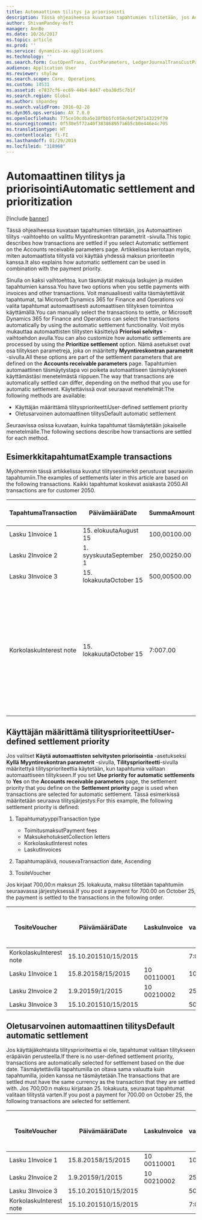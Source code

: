 ```yaml
---
title: Automaattinen tilitys ja priorisointi
description: Tässä ohjeaiheessa kuvataan tapahtumien tilitetään, jos Automaattinen tilitys -vaihtoehto on valittu Myyntireskontran parametrit -sivulla. Artikkelissa kerrotaan myös, miten automaattista tilitystä voi käyttää yhdessä maksun prioriteetin kanssa.
author: ShivamPandey-msft
manager: AnnBe
ms.date: 10/26/2017
ms.topic: article
ms.prod: ''
ms.service: dynamics-ax-applications
ms.technology: ''
ms.search.form: CustOpenTrans, CustParameters, LedgerJournalTransCustPaym
audience: Application User
ms.reviewer: shylaw
ms.search.scope: Core, Operations
ms.custom: 14531
ms.assetid: e7837cf6-ec69-44b4-8d47-eba38d5c7b1f
ms.search.region: Global
ms.author: shpandey
ms.search.validFrom: 2016-02-28
ms.dyn365.ops.version: AX 7.0.0
ms.openlocfilehash: 775ce10cdba5e38fbb5fc058c6df297143229f79
ms.sourcegitcommit: 0f530e5f72a40f383868957a6b5cb0e446e4c795
ms.translationtype: HT
ms.contentlocale: fi-FI
ms.lasthandoff: 01/29/2019
ms.locfileid: "318968"
---
```

# <a name="automatic-settlement-and-prioritization"></a><span data-ttu-id="46fe4-104">Automaattinen tilitys ja priorisointi</span><span class="sxs-lookup"><span data-stu-id="46fe4-104">Automatic settlement and prioritization</span></span>

[!include [banner](../includes/banner.md)]

<span data-ttu-id="46fe4-105">Tässä ohjeaiheessa kuvataan tapahtumien tilitetään, jos Automaattinen tilitys -vaihtoehto on valittu Myyntireskontran parametrit -sivulla.</span><span class="sxs-lookup"><span data-stu-id="46fe4-105">This topic describes how transactions are settled if you select Automatic settlement on the Accounts receivable parameters page.</span></span> <span data-ttu-id="46fe4-106">Artikkelissa kerrotaan myös, miten automaattista tilitystä voi käyttää yhdessä maksun prioriteetin kanssa.</span><span class="sxs-lookup"><span data-stu-id="46fe4-106">It also explains how automatic settlement can be used in combination with the payment priority.</span></span>

<span data-ttu-id="46fe4-107">Sinulla on kaksi vaihtoehtoa, kun täsmäytät maksuja laskujen ja muiden tapahtumien kanssa.</span><span class="sxs-lookup"><span data-stu-id="46fe4-107">You have two options when you settle payments with invoices and other transactions.</span></span> <span data-ttu-id="46fe4-108">Voit manuaalisesti valita täsmäytettävät tapahtumat, tai Microsoft Dynamics 365 for Finance and Operations voi valita tapahtumat automaattisesti automaattisen tilityksen toimintoa käyttämällä.</span><span class="sxs-lookup"><span data-stu-id="46fe4-108">You can manually select the transactions to settle, or Microsoft Dynamics 365 for Finance and Operations can select the transactions automatically by using the automatic settlement functionality.</span></span> <span data-ttu-id="46fe4-109">Voit myös mukauttaa automaattisten tilitysten käsittelyä **Priorisoi selvitys** -vaihtoehdon avulla.</span><span class="sxs-lookup"><span data-stu-id="46fe4-109">You can also customize how automatic settlements are processed by using the **Prioritize settlement** option.</span></span> <span data-ttu-id="46fe4-110">Nämä asetukset ovat osa tilityksen parametreja, joka on määritetty **Myyntireskontran parametrit** -sivulla.</span><span class="sxs-lookup"><span data-stu-id="46fe4-110">All these options are part of the settlement parameters that are defined on the **Accounts receivable parameters** page.</span></span> <span data-ttu-id="46fe4-111">Tapahtumien automaattinen täsmäytystapa voi poiketa automaattiseen täsmäytykseen käyttämästäsi menetelmästä riippuen.</span><span class="sxs-lookup"><span data-stu-id="46fe4-111">The way that transactions are automatically settled can differ, depending on the method that you use for automatic settlement.</span></span> <span data-ttu-id="46fe4-112">Käytettävissä ovat seuraavat menetelmät:</span><span class="sxs-lookup"><span data-stu-id="46fe4-112">The following methods are available:</span></span>

-   <span data-ttu-id="46fe4-113">Käyttäjän määrittämä tilitysprioriteetti</span><span class="sxs-lookup"><span data-stu-id="46fe4-113">User-defined settlement priority</span></span>
-   <span data-ttu-id="46fe4-114">Oletusarvoinen automaattinen tilitys</span><span class="sxs-lookup"><span data-stu-id="46fe4-114">Default automatic settlement</span></span>

<span data-ttu-id="46fe4-115">Seuraavissa osissa kuvataan, kuinka tapahtumat täsmäytetään jokaiselle menetelmälle.</span><span class="sxs-lookup"><span data-stu-id="46fe4-115">The following sections describe how transactions are settled for each method.</span></span>

## <a name="example-transactions"></a><span data-ttu-id="46fe4-116">Esimerkkitapahtumat</span><span class="sxs-lookup"><span data-stu-id="46fe4-116">Example transactions</span></span>
<span data-ttu-id="46fe4-117">Myöhemmin tässä artikkelissa kuvatut tilitysesimerkit perustuvat seuraaviin tapahtumiin.</span><span class="sxs-lookup"><span data-stu-id="46fe4-117">The examples of settlements later in this article are based on the following transactions.</span></span> <span data-ttu-id="46fe4-118">Kaikki tapahtumat koskevat asiakasta 2050.</span><span class="sxs-lookup"><span data-stu-id="46fe4-118">All transactions are for customer 2050.</span></span>

| <span data-ttu-id="46fe4-119">Tapahtuma</span><span class="sxs-lookup"><span data-stu-id="46fe4-119">Transaction</span></span>   | <span data-ttu-id="46fe4-120">Päivämäärä</span><span class="sxs-lookup"><span data-stu-id="46fe4-120">Date</span></span>        | <span data-ttu-id="46fe4-121">Summa</span><span class="sxs-lookup"><span data-stu-id="46fe4-121">Amount</span></span> | <span data-ttu-id="46fe4-122">Käteisalennuksen ehdot</span><span class="sxs-lookup"><span data-stu-id="46fe4-122">Cash discount terms</span></span> | <span data-ttu-id="46fe4-123">Käteisalennuksen päivämäärä</span><span class="sxs-lookup"><span data-stu-id="46fe4-123">Cash discount date</span></span> | <span data-ttu-id="46fe4-124">Huomautukset</span><span class="sxs-lookup"><span data-stu-id="46fe4-124">Comments</span></span>                                                                                                                                                                                      |
|---------------|-------------|--------|---------------------|--------------------|-----------------------------------------------------------------------------------------------------------------------------------------------------------------------------------------------|
| <span data-ttu-id="46fe4-125">Lasku 1</span><span class="sxs-lookup"><span data-stu-id="46fe4-125">Invoice 1</span></span>     | <span data-ttu-id="46fe4-126">15. elokuuta</span><span class="sxs-lookup"><span data-stu-id="46fe4-126">August 15</span></span>   | <span data-ttu-id="46fe4-127">100,00</span><span class="sxs-lookup"><span data-stu-id="46fe4-127">100.00</span></span> | <span data-ttu-id="46fe4-128">2%14, netto 30</span><span class="sxs-lookup"><span data-stu-id="46fe4-128">2%14, Net 30</span></span>        | <span data-ttu-id="46fe4-129">29. elokuuta</span><span class="sxs-lookup"><span data-stu-id="46fe4-129">August 29</span></span>          |                                                                                                                                                                                               |
| <span data-ttu-id="46fe4-130">Lasku 2</span><span class="sxs-lookup"><span data-stu-id="46fe4-130">Invoice 2</span></span>     | <span data-ttu-id="46fe4-131">1. syyskuuta</span><span class="sxs-lookup"><span data-stu-id="46fe4-131">September 1</span></span> | <span data-ttu-id="46fe4-132">250,00</span><span class="sxs-lookup"><span data-stu-id="46fe4-132">250.00</span></span> | <span data-ttu-id="46fe4-133">2%14, netto 30</span><span class="sxs-lookup"><span data-stu-id="46fe4-133">2%14, Net 30</span></span>        | <span data-ttu-id="46fe4-134">15. syyskuuta</span><span class="sxs-lookup"><span data-stu-id="46fe4-134">September 15</span></span>       |                                                                                                                                                                                               |
| <span data-ttu-id="46fe4-135">Lasku 3</span><span class="sxs-lookup"><span data-stu-id="46fe4-135">Invoice 3</span></span>     | <span data-ttu-id="46fe4-136">15. lokakuuta</span><span class="sxs-lookup"><span data-stu-id="46fe4-136">October 15</span></span>  | <span data-ttu-id="46fe4-137">500,00</span><span class="sxs-lookup"><span data-stu-id="46fe4-137">500.00</span></span> | <span data-ttu-id="46fe4-138">2 % 14/netto 30</span><span class="sxs-lookup"><span data-stu-id="46fe4-138">2% 14/Net 30</span></span>        | <span data-ttu-id="46fe4-139">29. lokakuuta</span><span class="sxs-lookup"><span data-stu-id="46fe4-139">October 29</span></span>         |                                                                                                                                                                                               |
| <span data-ttu-id="46fe4-140">Korkolasku</span><span class="sxs-lookup"><span data-stu-id="46fe4-140">Interest note</span></span> | <span data-ttu-id="46fe4-141">15. lokakuuta</span><span class="sxs-lookup"><span data-stu-id="46fe4-141">October 15</span></span>  | <span data-ttu-id="46fe4-142">7:00</span><span class="sxs-lookup"><span data-stu-id="46fe4-142">7.00</span></span>   |                     |                    | <span data-ttu-id="46fe4-143">Tämä korkolasku on laskulle 1 ja laskulle 2.</span><span class="sxs-lookup"><span data-stu-id="46fe4-143">This interest note is for invoice 1 and invoice 2.</span></span> <span data-ttu-id="46fe4-144">Summa lasketaan 2 prosentin korkona summista, jotka ovat vähintään 30 päivää myöhässä.</span><span class="sxs-lookup"><span data-stu-id="46fe4-144">The amount is calculated as 2-percent interest on amounts that are 30 or more days past due.</span></span> <span data-ttu-id="46fe4-145">Esimerkki: 0,02 × (100,00 + 250,00) = 7,00.</span><span class="sxs-lookup"><span data-stu-id="46fe4-145">For example, 0.02 × (100.00 + 250.00) = 7.00.</span></span> |

## <a name="user-defined-settlement-priority"></a><span data-ttu-id="46fe4-146">Käyttäjän määrittämä tilitysprioriteetti</span><span class="sxs-lookup"><span data-stu-id="46fe4-146">User-defined settlement priority</span></span>
<span data-ttu-id="46fe4-147">Jos valitset **Käytä automaattisten selvitysten priorisointia** -asetukseksi **Kyllä** **Myyntireskontran parametrit** -sivulla, **Tilitysprioriteetti**-sivulla määritettyä tilitysprioriteettia käytetään, kun tapahtumia valitaan automaattiseen tilitykseen.</span><span class="sxs-lookup"><span data-stu-id="46fe4-147">If you set **Use priority for automatic settlements** to **Yes** on the **Accounts receivable parameters** page, the settlement priority that you define on the **Settlement priority** page is used when transactions are selected for automatic settlement.</span></span> <span data-ttu-id="46fe4-148">Tässä esimerkissä määritetään seuraava tilitysjärjestys:</span><span class="sxs-lookup"><span data-stu-id="46fe4-148">For this example, the following settlement priority is defined:</span></span>

1.  <span data-ttu-id="46fe4-149">Tapahtumatyyppi</span><span class="sxs-lookup"><span data-stu-id="46fe4-149">Transaction type</span></span>
    -   <span data-ttu-id="46fe4-150">Toimitusmaksut</span><span class="sxs-lookup"><span data-stu-id="46fe4-150">Payment fees</span></span>
    -   <span data-ttu-id="46fe4-151">Maksukehotukset</span><span class="sxs-lookup"><span data-stu-id="46fe4-151">Collection letters</span></span>
    -   <span data-ttu-id="46fe4-152">Korkolaskut</span><span class="sxs-lookup"><span data-stu-id="46fe4-152">Interest notes</span></span>
    -   <span data-ttu-id="46fe4-153">Laskut</span><span class="sxs-lookup"><span data-stu-id="46fe4-153">Invoices</span></span>

2.  <span data-ttu-id="46fe4-154">Tapahtumapäivä, nouseva</span><span class="sxs-lookup"><span data-stu-id="46fe4-154">Transaction date, Ascending</span></span>
3.  <span data-ttu-id="46fe4-155">Tosite</span><span class="sxs-lookup"><span data-stu-id="46fe4-155">Voucher</span></span>

<span data-ttu-id="46fe4-156">Jos kirjaat 700,00:n maksun 25. lokakuuta, maksu tilitetään tapahtumiin seuraavassa järjestyksessä.</span><span class="sxs-lookup"><span data-stu-id="46fe4-156">If you post a payment for 700.00 on October 25, the payment is settled to the transactions in the following order.</span></span>

| <span data-ttu-id="46fe4-157">Tosite</span><span class="sxs-lookup"><span data-stu-id="46fe4-157">Voucher</span></span>       | <span data-ttu-id="46fe4-158">Päivämäärä</span><span class="sxs-lookup"><span data-stu-id="46fe4-158">Date</span></span>       | <span data-ttu-id="46fe4-159">Lasku</span><span class="sxs-lookup"><span data-stu-id="46fe4-159">Invoice</span></span> | <span data-ttu-id="46fe4-160">Summa tapahtuman valuuttana</span><span class="sxs-lookup"><span data-stu-id="46fe4-160">Amount in transaction currency</span></span> | <span data-ttu-id="46fe4-161">Täsmäytettävä summa</span><span class="sxs-lookup"><span data-stu-id="46fe4-161">Amount to settle</span></span> | <span data-ttu-id="46fe4-162">Saldo</span><span class="sxs-lookup"><span data-stu-id="46fe4-162">Balance</span></span> | <span data-ttu-id="46fe4-163">Valuutta</span><span class="sxs-lookup"><span data-stu-id="46fe4-163">Currency</span></span> |
|---------------|------------|---------|--------------------------------|------------------|---------|----------|
| <span data-ttu-id="46fe4-164">Korkolasku</span><span class="sxs-lookup"><span data-stu-id="46fe4-164">Interest note</span></span> | <span data-ttu-id="46fe4-165">15.10.2015</span><span class="sxs-lookup"><span data-stu-id="46fe4-165">10/15/2015</span></span> |         | <span data-ttu-id="46fe4-166">7:00</span><span class="sxs-lookup"><span data-stu-id="46fe4-166">7.00</span></span>                           | <span data-ttu-id="46fe4-167">7:00</span><span class="sxs-lookup"><span data-stu-id="46fe4-167">7.00</span></span>             | <span data-ttu-id="46fe4-168">0,00</span><span class="sxs-lookup"><span data-stu-id="46fe4-168">0.00</span></span>    | <span data-ttu-id="46fe4-169">USD</span><span class="sxs-lookup"><span data-stu-id="46fe4-169">USD</span></span>      |
| <span data-ttu-id="46fe4-170">Lasku 1</span><span class="sxs-lookup"><span data-stu-id="46fe4-170">Invoice 1</span></span>     | <span data-ttu-id="46fe4-171">15.8.2015</span><span class="sxs-lookup"><span data-stu-id="46fe4-171">8/15/2015</span></span>  | <span data-ttu-id="46fe4-172">10 001</span><span class="sxs-lookup"><span data-stu-id="46fe4-172">10001</span></span>   | <span data-ttu-id="46fe4-173">100,00</span><span class="sxs-lookup"><span data-stu-id="46fe4-173">100.00</span></span>                         | <span data-ttu-id="46fe4-174">100,00</span><span class="sxs-lookup"><span data-stu-id="46fe4-174">100.00</span></span>           | <span data-ttu-id="46fe4-175">0,00</span><span class="sxs-lookup"><span data-stu-id="46fe4-175">0.00</span></span>    | <span data-ttu-id="46fe4-176">USD</span><span class="sxs-lookup"><span data-stu-id="46fe4-176">USD</span></span>      |
| <span data-ttu-id="46fe4-177">Lasku 2</span><span class="sxs-lookup"><span data-stu-id="46fe4-177">Invoice 2</span></span>     | <span data-ttu-id="46fe4-178">1.9.2015</span><span class="sxs-lookup"><span data-stu-id="46fe4-178">9/1/2015</span></span>   | <span data-ttu-id="46fe4-179">10 002</span><span class="sxs-lookup"><span data-stu-id="46fe4-179">10002</span></span>   | <span data-ttu-id="46fe4-180">250,00</span><span class="sxs-lookup"><span data-stu-id="46fe4-180">250.00</span></span>                         | <span data-ttu-id="46fe4-181">250,00</span><span class="sxs-lookup"><span data-stu-id="46fe4-181">250.00</span></span>           | <span data-ttu-id="46fe4-182">0,00</span><span class="sxs-lookup"><span data-stu-id="46fe4-182">0.00</span></span>    | <span data-ttu-id="46fe4-183">USD</span><span class="sxs-lookup"><span data-stu-id="46fe4-183">USD</span></span>      |
| <span data-ttu-id="46fe4-184">Lasku 3</span><span class="sxs-lookup"><span data-stu-id="46fe4-184">Invoice 3</span></span>     | <span data-ttu-id="46fe4-185">15.10.2015</span><span class="sxs-lookup"><span data-stu-id="46fe4-185">10/15/2015</span></span> |         | <span data-ttu-id="46fe4-186">500,00</span><span class="sxs-lookup"><span data-stu-id="46fe4-186">500.00</span></span>                         | <span data-ttu-id="46fe4-187">343,00</span><span class="sxs-lookup"><span data-stu-id="46fe4-187">343.00</span></span>           | <span data-ttu-id="46fe4-188">157,00</span><span class="sxs-lookup"><span data-stu-id="46fe4-188">157.00</span></span>  | <span data-ttu-id="46fe4-189">USD</span><span class="sxs-lookup"><span data-stu-id="46fe4-189">USD</span></span>      |

## <a name="default-automatic-settlement"></a><span data-ttu-id="46fe4-190">Oletusarvoinen automaattinen tilitys</span><span class="sxs-lookup"><span data-stu-id="46fe4-190">Default automatic settlement</span></span>
<span data-ttu-id="46fe4-191">Jos käyttäjäkohtaista tilitysprioriteettia ei ole, tapahtumat valitaan tilitykseen eräpäivän perusteella.</span><span class="sxs-lookup"><span data-stu-id="46fe4-191">If there is no user-defined settlement priority, transactions are automatically selected for settlement based on the due date.</span></span> <span data-ttu-id="46fe4-192">Täsmäytettävillä tapahtumilla on oltava sama valuutta kuin tapahtumilla, joiden kanssa ne täsmäytetään.</span><span class="sxs-lookup"><span data-stu-id="46fe4-192">The transactions that are settled must have the same currency as the transaction that they are settled with.</span></span> <span data-ttu-id="46fe4-193">Jos 700,00:n maksu kirjataan 25. lokakuuta, seuraavat tapahtumat valitaan tilitystä varten.</span><span class="sxs-lookup"><span data-stu-id="46fe4-193">If you post a payment for 700.00 on October 25, the following transactions are selected for settlement.</span></span>

| <span data-ttu-id="46fe4-194">Tosite</span><span class="sxs-lookup"><span data-stu-id="46fe4-194">Voucher</span></span>       | <span data-ttu-id="46fe4-195">Päivämäärä</span><span class="sxs-lookup"><span data-stu-id="46fe4-195">Date</span></span>       | <span data-ttu-id="46fe4-196">Lasku</span><span class="sxs-lookup"><span data-stu-id="46fe4-196">Invoice</span></span> | <span data-ttu-id="46fe4-197">Summa tapahtuman valuuttana</span><span class="sxs-lookup"><span data-stu-id="46fe4-197">Amount in transaction currency</span></span> | <span data-ttu-id="46fe4-198">Täsmäytettävä summa</span><span class="sxs-lookup"><span data-stu-id="46fe4-198">Amount to settle</span></span> | <span data-ttu-id="46fe4-199">Saldo</span><span class="sxs-lookup"><span data-stu-id="46fe4-199">Balance</span></span> | <span data-ttu-id="46fe4-200">Valuutta</span><span class="sxs-lookup"><span data-stu-id="46fe4-200">Currency</span></span> |
|---------------|------------|---------|--------------------------------|------------------|---------|----------|
| <span data-ttu-id="46fe4-201">Lasku 1</span><span class="sxs-lookup"><span data-stu-id="46fe4-201">Invoice 1</span></span>     | <span data-ttu-id="46fe4-202">15.8.2015</span><span class="sxs-lookup"><span data-stu-id="46fe4-202">8/15/2015</span></span>  | <span data-ttu-id="46fe4-203">10 001</span><span class="sxs-lookup"><span data-stu-id="46fe4-203">10001</span></span>   | <span data-ttu-id="46fe4-204">100,00</span><span class="sxs-lookup"><span data-stu-id="46fe4-204">100.00</span></span>                         | <span data-ttu-id="46fe4-205">100,00</span><span class="sxs-lookup"><span data-stu-id="46fe4-205">100.00</span></span>           | <span data-ttu-id="46fe4-206">0,00</span><span class="sxs-lookup"><span data-stu-id="46fe4-206">0.00</span></span>    | <span data-ttu-id="46fe4-207">USD</span><span class="sxs-lookup"><span data-stu-id="46fe4-207">USD</span></span>      |
| <span data-ttu-id="46fe4-208">Lasku 2</span><span class="sxs-lookup"><span data-stu-id="46fe4-208">Invoice 2</span></span>     | <span data-ttu-id="46fe4-209">1.9.2015</span><span class="sxs-lookup"><span data-stu-id="46fe4-209">9/1/2015</span></span>   | <span data-ttu-id="46fe4-210">10 002</span><span class="sxs-lookup"><span data-stu-id="46fe4-210">10002</span></span>   | <span data-ttu-id="46fe4-211">250,00</span><span class="sxs-lookup"><span data-stu-id="46fe4-211">250.00</span></span>                         | <span data-ttu-id="46fe4-212">250,00</span><span class="sxs-lookup"><span data-stu-id="46fe4-212">250.00</span></span>           | <span data-ttu-id="46fe4-213">0,00</span><span class="sxs-lookup"><span data-stu-id="46fe4-213">0.00</span></span>    | <span data-ttu-id="46fe4-214">USD</span><span class="sxs-lookup"><span data-stu-id="46fe4-214">USD</span></span>      |
| <span data-ttu-id="46fe4-215">Lasku 3</span><span class="sxs-lookup"><span data-stu-id="46fe4-215">Invoice 3</span></span>     | <span data-ttu-id="46fe4-216">15.10.2015</span><span class="sxs-lookup"><span data-stu-id="46fe4-216">10/15/2015</span></span> |         | <span data-ttu-id="46fe4-217">500,00</span><span class="sxs-lookup"><span data-stu-id="46fe4-217">500.00</span></span>                         | <span data-ttu-id="46fe4-218">350,00</span><span class="sxs-lookup"><span data-stu-id="46fe4-218">350.00</span></span>           | <span data-ttu-id="46fe4-219">150,00</span><span class="sxs-lookup"><span data-stu-id="46fe4-219">150.00</span></span>  | <span data-ttu-id="46fe4-220">USD</span><span class="sxs-lookup"><span data-stu-id="46fe4-220">USD</span></span>      |
| <span data-ttu-id="46fe4-221">Korkolasku</span><span class="sxs-lookup"><span data-stu-id="46fe4-221">Interest note</span></span> | <span data-ttu-id="46fe4-222">15.10.2015</span><span class="sxs-lookup"><span data-stu-id="46fe4-222">10/15/2015</span></span> |         | <span data-ttu-id="46fe4-223">7:00</span><span class="sxs-lookup"><span data-stu-id="46fe4-223">7.00</span></span>                           | <span data-ttu-id="46fe4-224">0,00</span><span class="sxs-lookup"><span data-stu-id="46fe4-224">0.00</span></span>             | <span data-ttu-id="46fe4-225">0,00</span><span class="sxs-lookup"><span data-stu-id="46fe4-225">0.00</span></span>    | <span data-ttu-id="46fe4-226">USD</span><span class="sxs-lookup"><span data-stu-id="46fe4-226">USD</span></span>      |





